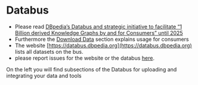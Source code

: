 # Databus

* Please read [DBpedia’s Databus and strategic initiative to facilitate “1 Billion derived Knowledge Graphs by and for Consumers” until 2025](https://databus.dbpedia.org/dbpedia/publication/strategy/2019.09.09/strategy_databus_initiative.pdf)
* Furthermore the [Download Data](Download_Data) section explains usage for consumers
* The website [https://databus.dbpedia.org](https://databus.dbpedia.org) lists all datasets on the bus. 
* please report issues for the website or the databus [here](https://github.com/dbpedia/databus-maven-plugin/issues).   

On the left you will find subsections of the Databus for uploading and integrating your data and tools

